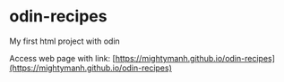 # odin-recipes
My first html project with odin

Access web page with link: [https://mightymanh.github.io/odin-recipes](https://mightymanh.github.io/odin-recipes)

